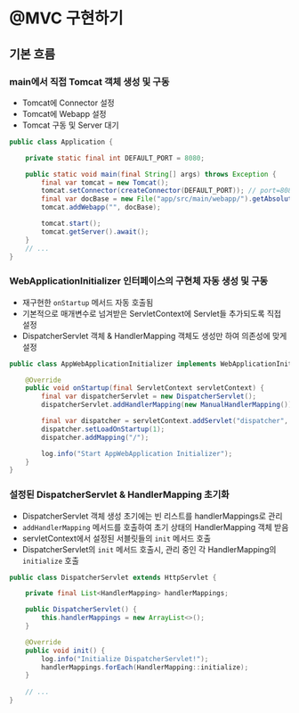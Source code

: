 # @MVC 구현하기

## 기본 흐름

### main에서 직접 Tomcat 객체 생성 및 구동

- Tomcat에 Connector 설정
- Tomcat에 Webapp 설정
- Tomcat 구동 및 Server 대기

```java
public class Application {

    private static final int DEFAULT_PORT = 8080;

    public static void main(final String[] args) throws Exception {
        final var tomcat = new Tomcat();
        tomcat.setConnector(createConnector(DEFAULT_PORT)); // port=8080, bindOnInit=false
        final var docBase = new File("app/src/main/webapp/").getAbsolutePath();
        tomcat.addWebapp("", docBase);

        tomcat.start();
        tomcat.getServer().await();
    }
    // ...
}
```

### WebApplicationInitializer 인터페이스의 구현체 자동 생성 및 구동

- 재구현한 `onStartup` 메서드 자동 호출됨
- 기본적으로 매개변수로 넘겨받은 ServletContext에 Servlet들 추가되도록 직접 설정
- DispatcherServlet 객체 & HandlerMapping 객체도 생성만 하여 의존성에 맞게 설정

```java
public class AppWebApplicationInitializer implements WebApplicationInitializer {

    @Override
    public void onStartup(final ServletContext servletContext) {
        final var dispatcherServlet = new DispatcherServlet();
        dispatcherServlet.addHandlerMapping(new ManualHandlerMapping());

        final var dispatcher = servletContext.addServlet("dispatcher", dispatcherServlet);
        dispatcher.setLoadOnStartup(1);
        dispatcher.addMapping("/");

        log.info("Start AppWebApplication Initializer");
    }
}
```

### 설정된 DispatcherServlet & HandlerMapping 초기화

- DispatcherServlet 객체 생성 초기에는 빈 리스트를 handlerMappings로 관리
- `addHandlerMapping` 메서드를 호출하여 초기 상태의 HandlerMapping 객체 받음
- servletContext에서 설정된 서블릿들의 `init` 메서드 호출
- DispatcherServlet의 `init` 메서드 호출시, 관리 중인 각 HandlerMapping의 `initialize` 호출

```java
public class DispatcherServlet extends HttpServlet {

    private final List<HandlerMapping> handlerMappings;

    public DispatcherServlet() {
        this.handlerMappings = new ArrayList<>();
    }

    @Override
    public void init() {
        log.info("Initialize DispatcherServlet!");
        handlerMappings.forEach(HandlerMapping::initialize);
    }
    
    // ...
}
```
